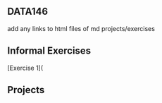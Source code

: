 ## DATA146
add any links to html files of md projects/exercises 

## Informal Exercises
 
[Exercise 1](

## Projects


